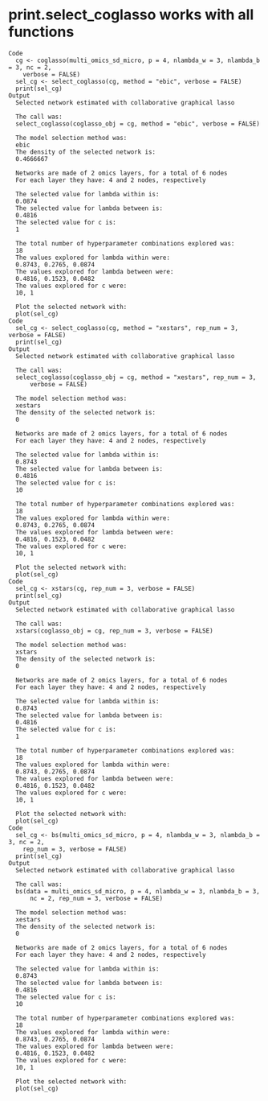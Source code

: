 # print.select_coglasso works with all functions

    Code
      cg <- coglasso(multi_omics_sd_micro, p = 4, nlambda_w = 3, nlambda_b = 3, nc = 2,
        verbose = FALSE)
      sel_cg <- select_coglasso(cg, method = "ebic", verbose = FALSE)
      print(sel_cg)
    Output
      Selected network estimated with collaborative graphical lasso
      
      The call was:
      select_coglasso(coglasso_obj = cg, method = "ebic", verbose = FALSE)
      
      The model selection method was:
      ebic
      The density of the selected network is:
      0.4666667
      
      Networks are made of 2 omics layers, for a total of 6 nodes
      For each layer they have: 4 and 2 nodes, respectively
      
      The selected value for lambda within is:
      0.0874
      The selected value for lambda between is:
      0.4816
      The selected value for c is:
      1
      
      The total number of hyperparameter combinations explored was:
      18
      The values explored for lambda within were:
      0.8743, 0.2765, 0.0874
      The values explored for lambda between were:
      0.4816, 0.1523, 0.0482
      The values explored for c were:
      10, 1
      
      Plot the selected network with:
      plot(sel_cg)
    Code
      sel_cg <- select_coglasso(cg, method = "xestars", rep_num = 3, verbose = FALSE)
      print(sel_cg)
    Output
      Selected network estimated with collaborative graphical lasso
      
      The call was:
      select_coglasso(coglasso_obj = cg, method = "xestars", rep_num = 3, 
          verbose = FALSE)
      
      The model selection method was:
      xestars
      The density of the selected network is:
      0
      
      Networks are made of 2 omics layers, for a total of 6 nodes
      For each layer they have: 4 and 2 nodes, respectively
      
      The selected value for lambda within is:
      0.8743
      The selected value for lambda between is:
      0.4816
      The selected value for c is:
      10
      
      The total number of hyperparameter combinations explored was:
      18
      The values explored for lambda within were:
      0.8743, 0.2765, 0.0874
      The values explored for lambda between were:
      0.4816, 0.1523, 0.0482
      The values explored for c were:
      10, 1
      
      Plot the selected network with:
      plot(sel_cg)
    Code
      sel_cg <- xstars(cg, rep_num = 3, verbose = FALSE)
      print(sel_cg)
    Output
      Selected network estimated with collaborative graphical lasso
      
      The call was:
      xstars(coglasso_obj = cg, rep_num = 3, verbose = FALSE)
      
      The model selection method was:
      xstars
      The density of the selected network is:
      0
      
      Networks are made of 2 omics layers, for a total of 6 nodes
      For each layer they have: 4 and 2 nodes, respectively
      
      The selected value for lambda within is:
      0.8743
      The selected value for lambda between is:
      0.4816
      The selected value for c is:
      1
      
      The total number of hyperparameter combinations explored was:
      18
      The values explored for lambda within were:
      0.8743, 0.2765, 0.0874
      The values explored for lambda between were:
      0.4816, 0.1523, 0.0482
      The values explored for c were:
      10, 1
      
      Plot the selected network with:
      plot(sel_cg)
    Code
      sel_cg <- bs(multi_omics_sd_micro, p = 4, nlambda_w = 3, nlambda_b = 3, nc = 2,
        rep_num = 3, verbose = FALSE)
      print(sel_cg)
    Output
      Selected network estimated with collaborative graphical lasso
      
      The call was:
      bs(data = multi_omics_sd_micro, p = 4, nlambda_w = 3, nlambda_b = 3, 
          nc = 2, rep_num = 3, verbose = FALSE)
      
      The model selection method was:
      xestars
      The density of the selected network is:
      0
      
      Networks are made of 2 omics layers, for a total of 6 nodes
      For each layer they have: 4 and 2 nodes, respectively
      
      The selected value for lambda within is:
      0.8743
      The selected value for lambda between is:
      0.4816
      The selected value for c is:
      10
      
      The total number of hyperparameter combinations explored was:
      18
      The values explored for lambda within were:
      0.8743, 0.2765, 0.0874
      The values explored for lambda between were:
      0.4816, 0.1523, 0.0482
      The values explored for c were:
      10, 1
      
      Plot the selected network with:
      plot(sel_cg)

